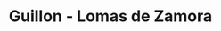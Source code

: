 ---
title: "Guillon - Lomas de Zamora"
url: /lomas-de-zamora/guillon-lomas-de-zamora/
shop: Autohaus
---